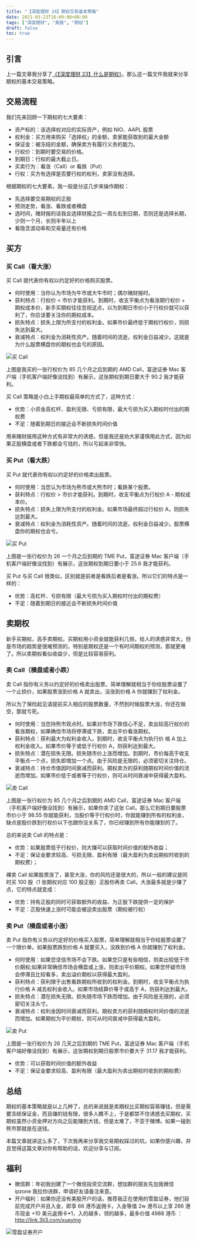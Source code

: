 ```yaml
---
title: "【深度理财 24】期权交易基本策略"
date: 2021-03-23T16:09:00+08:00
tags: ["深度理财", "美股", "期权"]
draft: false
toc: true
---
```


## 引言

上一篇文章我分享了[《【深度理财 23】什么是期权》](https://blog.forecho.com/financedeep-23.html)，那么这一篇文件我就来分享期权的基本交易策略。

## 交易流程

我们先来回顾一下期权的七大要素：

- 资产标的：该选择权对应的实际资产，例如 NIO、AAPL 股票
- 权利金：买方用来购买「选择权」的金额，卖家能获取到的最大金额
- 保证金：被冻结的金额，确保卖方有履行义务的能力。
- 行权价：到期时要交易的价格。
- 到期日：行权的最大截止日。
- 买卖行为：看涨（Call）or 看跌（Put）
- 行权：买方有选择是否要行权的权利，卖家没有选择。

<!--more-->

根据期权的七大要素，我一般是分这几步来操作期权：

- 先选择要交易期权的正股
- 预测走势，看涨、看跌或者横盘
- 选时间，赌财报的话我会选择财报之后一周左右到日期，否则还是选择长期，少则一个月，长则半年以上
- 看隐含波动率和交易量还有价格

## 买方

### 买 Call（看大涨）

买 Call 就代表你有权以约定好的价格购买股票。

- 何时使用：当你认为市场为牛市或大牛市时；偶尔赌财报时。
- 获利特点：行权价 < 市价才能获利。到期时，收支平衡点为看涨期行权价 + 期权成本价，新手买期权往往忽视这点，以为到期日市价小于行权价就可以获利了，你应该要关注你的期权成本。
- 损失特点：损失上限为所支付的权利金。如果市价最终低于期权行权价，则损失达到最大。
- 衰减特点：权利金为消耗性资产。随着时间的流逝，权利金日益减少。这就是为什么股票横盘你的期权也会亏的原因。

![买 Call](https://blog-1251237404.cos.ap-guangzhou.myqcloud.com/20210320gdybFF.png!m)

上图是我买的一张行权价为 85 几个月之后到期的 AMD Call，富途证券 Mac 客户端（手机客户端好像没找到）有展示，这张期权到期日要大于 90.2 我才能获利。

买 Call 策略是小白上手期权最简单的方式了，这种方式：

- 优势：小资金高杠杆、盈利无限、亏损有限，最大亏损为买入期权时付出的期权费
- 不足：随着到期日的接近会不断损失时间价值

用来赌财报用这种方式有非常大的诱惑，但是我还是劝大家谨慎用此方式，因为如果正股横盘或者下跌都会亏钱的，所以亏起来非常快。

### 买 Put（看大跌）

买 Put 就代表你有权以约定好的价格卖出股票。

- 何时使用：当您认为市场为熊市或大熊市时；看跌某个股票。
- 获利特点：行权价 > 市价才能获利。到期时，收支平衡点为行权价 A - 期权成本价。
- 损失特点：损失上限为所支付的权利金。如果市场最终超过行权价 A，则损失达到最大。
- 衰减特点：权利金为消耗性资产。随着时间的流逝，权利金日益减少。股票横盘你的期权也会亏。

![买 Put](https://blog-1251237404.cos.ap-guangzhou.myqcloud.com/20210323lBONwr.png!m)

上图是一张行权价为 26 一个月之后到期的 TME Put，富途证券 Mac 客户端（手机客户端好像没找到）有展示，这张期权到期日要小于 25.6 我才能获利。

买 Put 与买 Call 很类似，区别就是前者是看跌后者是看涨。所以它们的特点是一样的：

- 优势：高杠杆、亏损有限（最大亏损为买入期权时付出的期权费）
- 不足：随着到期日的接近会不断损失时间价值

## 卖期权

新手买期权，高手卖期权。买期权用小资金就能获利几倍，给人的诱惑非常大，但是市场的趋势是很难预测的，特别是期权还是一个有时间期权的预测，那就更难了。所以卖期权看似收益少，但是比较容易获利。

### 卖 Call（横盘或者小跌）

卖 Call 指你有义务以约定好的价格卖出股票，简单理解就相当于你给股票设置了一个止损价，如果股票涨到价格 A 就卖出，没涨到价格 A 你就赚到了权利金。

所以为了保险起见请提前买入相应的股票数量，不然到时候股票大涨，你还在做空，那就亏死。

- 何时使用：当您持熊市观点时。如果对市场下跌信心不足，卖出较高行权价的看涨期权，如果确信市场将停滞或下跌，卖出平价看涨期权。
- 获利特点：获利最大为权利金收入。到期时，收支平衡点为执行价 格 A 加上权利金收入。如果市价等于或低于行权价 A，则获利达到最大。
- 损失特点：潜在损失无限。损失随市价上涨而增加。到期时，市价每高于收支平衡点一个点，损失即增加一个点。由于风险是无限的，必须密切关注持仓。
- 衰减特点：持仓市值因时间衰减而获利。期权卖方的获利随期权时间价值的流逝而增加。如果市价低于或者等于行权价，则可从时间衰减中获得最大盈利。

![卖 Call](https://blog-1251237404.cos.ap-guangzhou.myqcloud.com/20210320ge6LDh.png!m)

上图是一张行权价为 85 几个月之后到期的 AMD Call，富途证券 Mac 客户端（手机客户端好像没找到）有展示，如果你卖了这张 Call，那么它到期日要股票市价小于 98.55 你就能获利，当股价等于行权价时，你就能赚到所有的权利金，缺点是股价跌到行权价以下也跟你没关系了，你已经赚到所有你能赚到的了。

总的来说卖 Call 的特点是：

- 优势：如果股票低于行权价，则大赚可以获取时间价值的额外收益；
- 不足：保证金要求较高、亏损无限、盈利有限（最大盈利为卖出期权时收到的期权费）；

裸卖 Call 如果股票涨了，甚至大涨，你的风险还是很大的，所以一般的建议是同时买 100 股（1 张期权对应 100 股正股）正股你再卖 Call，大涨最多就是少赚了点，它的特点就变成：

- 优势：持有正股的同时可获取额外的收益、为正股下跌提供一定的保护
- 不足：正股快速上涨时可能会被迫卖出股票（期权被行权）

### 卖 Put（横盘或者小涨）

卖 Put 指你有义务以约定好的价格买入股票，简单理解就相当于你给股票设置了一个限价单。如果股票跌到价格 A 就要买入，没跌到价格 A 你就赚到了权利金。

- 何时使用：如果您坚信市场不会下跌。如果您只是有些相信，则卖出较低于市价期权;如果非常确信市场会横盘或上涨，则卖出平价期权。如果您怀疑市场会停滞且比较看多，卖出溢价期权以获得最大盈利。
- 获利特点：获利限于出售看跌期权所收到的权利金。到期时，收支平衡点为执行价格 A 减去权利金收入。如果市场结算价等于或高于 A，则获利达到最大。
- 损失特点：潜在损失无限。损失随市场下跌而增加。由于风险是无限的，必须密切关注头寸。
- 衰减特点：权利金因时间衰减而获利。期权卖方的获利随期权时间价值的流逝而增加。如果期权为平价期权，则可从时间衰减中获得最大盈利。

![卖 Put](https://blog-1251237404.cos.ap-guangzhou.myqcloud.com/202103238w3mZG.png!m)

上图是一张行权价为 26 几天之后到期的 TME Put，富途证券 Mac 客户端（手机客户端好像没找到）有展示，这张期权到期日股票市价要大于 31.17  我才能获利。
 

- 优势：可以获取时间价值的额外收益
- 不足：保证金要求较高、盈利有限（最大盈利为卖出期权时收到的期权费）

## 总结

期权的基本策略就是以上几种了，总的来说就是卖期权比买期权容易赚钱，但是需要冻结保证金，而且赚的钱有限，很多人瞧不上，于是都禁不住诱惑去买期权，买期权虽然小资金押对方向之后能赚到大钱，但是太难了，不亚于赌博。如果一碰到熊市那就是在送钱。

本篇文章就讲这么多了，下次我再来分享我交易期权踩过的坑，如果你感兴趣，并且觉得这篇文章对你有帮助的话，欢迎分享与订阅。

## 福利

- 微信群：年初我创建了一个微信投资交流群，想加群的朋友先加我微信 ipzone 我拉你进群，申请好友请备注来意。
- 开户福利：如果你还没有美股开户的话，推荐我正在使用的雪盈证券，他们目前完成开户并且入金，即享 66 港币返佣卡，入金等值 2w 港币以上享 266 港币现金 +10 美元返佣卡*1，入的越多，领的越多，最多价值 4988 港币
：<http://link.3li3.com/xueying>

![雪盈证券开户](https://blog-1251237404.cos.ap-guangzhou.myqcloud.com/snowballsecurities.png!s)
